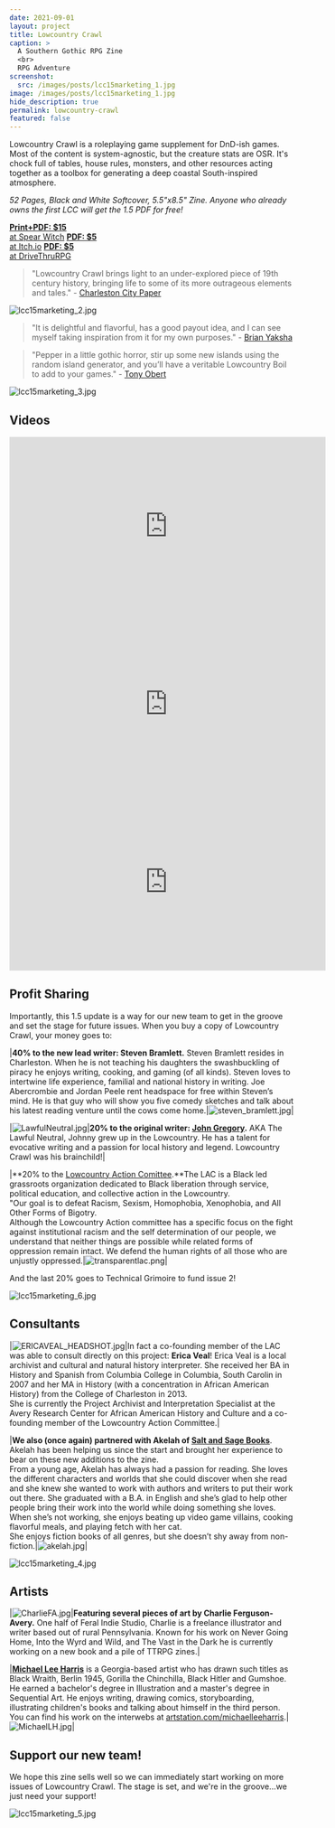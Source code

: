 ```yaml
---
date: 2021-09-01
layout: project
title: Lowcountry Crawl
caption: >
  A Southern Gothic RPG Zine
  <br>
  RPG Adventure
screenshot:
  src: /images/posts/lcc15marketing_1.jpg
image: /images/posts/lcc15marketing_1.jpg
hide_description: true
permalink: lowcountry-crawl
featured: false
---
```


<div class="shoppingCard">
    <p>Lowcountry Crawl is a roleplaying game supplement for DnD-ish games. Most of the content is system-agnostic, but the creature stats are OSR. It's chock full of tables, house rules, monsters, and other resources acting together as a toolbox for generating a deep coastal South-inspired atmosphere.</p>
    <p><i>52 Pages, Black and White Softcover, 5.5"x8.5" Zine. Anyone who already owns the first LCC will get the 1.5 PDF for free!</i></p>
  <div class="shoppingButtons">
    <a target="_blank" href="https://spearwitch.com/products/lowcountry-crawl-issue-1-5-pirate-isles" class="btn shoppingButton spearBTN"><strong>Print+PDF: $15</strong><br>at Spear Witch</a>
    <a target="_blank" href="https://davidschirduan.itch.io/lowcountry-crawl-1" class="btn shoppingButton itchBTN"><strong>PDF: $5</strong><br>at Itch.io</a>
    <a target="_blank" href="https://www.drivethrurpg.com/product/293426/Lowcountry-Crawl-Issue-1" class="btn shoppingButton dtrpgBTN"><strong>PDF: $5</strong><br>at DriveThruRPG</a>
  </div>
</div>

> "Lowcountry Crawl brings light to an under-explored piece of 19th century history, bringing life to some of its more outrageous elements and tales." - [Charleston City Paper](https://www.charlestoncitypaper.com/charleston/new-local-role-playing-game-takes-you-on-a-lowcountry-adventure/Content?oid=30331806&fbclid=IwAR1292cj1F85EULy7u-0jfl2VZvKOt5zO49Fr23Ya5BWq3beifkTUMfxhDg)

![lcc15marketing_2.jpg](/images/posts/lcc15marketing_2.jpg)

> "It is delightful and flavorful, has a good payout idea, and I can see myself taking inspiration from it for my own purposes." - [Brian Yaksha](https://mobile.twitter.com/goatmansgoblet/status/1190806243545436160)

> "Pepper in a little gothic horror, stir up some new islands using the random island generator, and you’ll have a veritable Lowcountry Boil to add to your games." - [Tony Obert](https://www.beyondtheweird.blog/blog/lowcountry-crawl-interview)

![lcc15marketing_3.jpg](/images/posts/lcc15marketing_3.jpg)

## Videos

<iframe width="560" height="315" src="https://www.youtube.com/embed/-ZKkrlcDpDE" title="YouTube video player" frameborder="0" allow="accelerometer; autoplay; clipboard-write; encrypted-media; gyroscope; picture-in-picture" allowfullscreen></iframe>

<iframe width="560" height="315" src="https://www.youtube.com/embed/evgmgeZaA_I" title="YouTube video player" frameborder="0" allow="accelerometer; autoplay; clipboard-write; encrypted-media; gyroscope; picture-in-picture" allowfullscreen></iframe>

<iframe width="560" height="315" src="https://www.youtube.com/embed/caQYfQ_jk5A" title="YouTube video player" frameborder="0" allow="accelerometer; autoplay; clipboard-write; encrypted-media; gyroscope; picture-in-picture" allowfullscreen></iframe>

## Profit Sharing

Importantly, this 1.5 update is a way for our new team to get in the groove and set the stage for future issues. When you buy a copy of Lowcountry Crawl, your money goes to:

|**40% to the new lead writer: Steven Bramlett.** Steven Bramlett resides in Charleston. When he is not teaching his daughters the swashbuckling of piracy he enjoys writing, cooking, and gaming (of all kinds). Steven loves to intertwine life experience, familial and national history in writing. Joe Abercrombie and Jordan Peele rent headspace for free within Steven’s mind. He is that guy who will show you five comedy sketches and talk about his latest reading venture until the cows come home.|![steven_bramlett.jpg](/images/posts/steven_bramlett.jpg)|

|![LawfulNeutral.jpg](/images/posts/LawfulNeutral.jpg)|**20% to the original writer: [John Gregory](https://www.unlawful.games/).** AKA The Lawful Neutral, Johnny grew up in the Lowcountry. He has a talent for evocative writing and a passion for local history and legend. Lowcountry Crawl was his brainchild!|

|**20% to the [Lowcountry Action Comittee](https://www.lctakesaction.com/).**The LAC is a Black led grassroots organization dedicated to Black liberation through service, political education, and collective action in the Lowcountry.<br/>"Our goal is to defeat Racism, Sexism, Homophobia, Xenophobia, and All Other Forms of Bigotry.<br/>Although the Lowcountry Action committee has a specific focus on the fight against institutional racism and the self determination of our people, we understand that neither things are possible while related forms of oppression remain intact. We defend the human rights of all those who are unjustly oppressed.|![transparentlac.png](/images/posts/transparentlac.png)|

And the last 20% goes to Technical Grimoire to fund issue 2!

![lcc15marketing_6.jpg](/images/posts/lcc15marketing_6.jpg)

## Consultants

|![ERICAVEAL_HEADSHOT.jpg](/images/posts/ERICAVEAL_HEADSHOT.jpg)|In fact a co-founding member of the LAC was able to consult directly on this project: **Erica Veal**! Erica Veal is a local archivist and cultural and natural history interpreter. She received her BA in History and Spanish from Columbia College in Columbia, South Carolin in 2007 and her MA in History (with a concentration in African American History) from the College of Charleston in 2013.<br/>She is currently the Project Archivist and Interpretation Specialist at the Avery Research Center for African American History and Culture and a co-founding member of the Lowcountry Action Committee.|

|**We also (once again) partnered with Akelah of [Salt and Sage Books](https://www.saltandsagebooks.com/)**. Akelah has been helping us since the start and brought her experience to bear on these new additions to the zine.<br>From a young age, Akelah has always had a passion for reading. She loves the different characters and worlds that she could discover when she read and she knew she wanted to work with authors and writers to put their work out there. She graduated with a B.A. in English and she’s glad to help other people bring their work into the world while doing something she loves.<br>When she’s not working, she enjoys beating up video game villains, cooking flavorful meals, and playing fetch with her cat.<br>She enjoys fiction books of all genres, but she doesn’t shy away from non-fiction.|![akelah.jpg](/images/posts/akelah.jpg)|

![lcc15marketing_4.jpg](/images/posts/lcc15marketing_4.jpg)

## Artists

|![CharlieFA.jpg](/images/posts/CharlieFA.jpg)|**Featuring several pieces of art by Charlie Ferguson-Avery.** One half of Feral Indie Studio, Charlie is a freelance illustrator and writer based out of rural Pennsylvania. Known for his work on Never Going Home, Into the Wyrd and Wild, and The Vast in the Dark he is currently working on a new book and a pile of TTRPG zines.|

|**[Michael Lee Harris](https://www.artstation.com/michaelleeharris)** is a Georgia-based artist who has drawn such titles as Black Wraith, Berlin 1945, Gorilla the Chinchilla, Black Hitler and Gumshoe. He earned a bachelor's degree in Illustration and a master's degree in Sequential Art. He enjoys writing, drawing comics, storyboarding, illustrating children's books and talking about himself in the third person. You can find his work on the interwebs at [artstation.com/michaelleeharris](https://www.artstation.com/michaelleeharris).|![MichaelLH.jpg](/images/posts/MichaelLH.jpg)|

## Support our new team!

We hope this zine sells well so we can immediately start working on more issues of Lowcountry Crawl. The stage is set, and we're in the groove...we just need your support!

![lcc15marketing_5.jpg](/images/posts/lcc15marketing_5.jpg)

